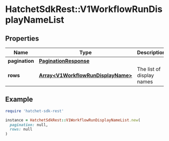 # HatchetSdkRest::V1WorkflowRunDisplayNameList

## Properties

| Name | Type | Description | Notes |
| ---- | ---- | ----------- | ----- |
| **pagination** | [**PaginationResponse**](PaginationResponse.md) |  |  |
| **rows** | [**Array&lt;V1WorkflowRunDisplayName&gt;**](V1WorkflowRunDisplayName.md) | The list of display names |  |

## Example

```ruby
require 'hatchet-sdk-rest'

instance = HatchetSdkRest::V1WorkflowRunDisplayNameList.new(
  pagination: null,
  rows: null
)
```

